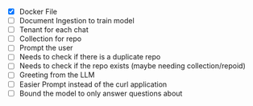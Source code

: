 
- [X] Docker File
- [ ] Document Ingestion to train model 
- [ ] Tenant for each chat
- [ ] Collection for repo
- [ ] Prompt the user 
- [ ] Needs to check if there is a duplicate repo 
- [ ] Needs to check if the repo exists (maybe needing collection/repoid)
- [ ] Greeting from the LLM 
- [ ] Easier Prompt instead of the curl application
- [ ] Bound the model to only answer questions about 
